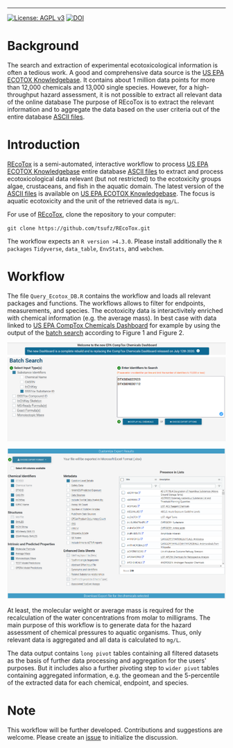 <!-----
title: "REcoTox - A  workflow to process US EPA ECOTOX Knowledgebase ASCII files"
author: "Tobias Schulze"
date: '2023-05-0'
output: pdf_document -->
---

[![License: AGPL v3](https://img.shields.io/badge/License-AGPL_v3-blue.svg)](https://www.gnu.org/licenses/agpl-3.0)
[![DOI](https://zenodo.org/badge/DOI/10.5281/zenodo.7957956.svg)](https://doi.org/10.5281/zenodo.7957956)



# Background

The search and extraction of experimental ecotoxicological information is often a tedious work. A good and comprehensive data source is the [US EPA ECOTOX Knowledgebase](https://cfpub.epa.gov/ecotox/ "US EPA ECOTOX Knowledgebase"). It contains about 1 million data points for more than 12,000 chemicals and 13,000 single species. However, for a high-throughput hazard assessment, it is not possible to extract all relevant data of the online database The purpose of REcoTox is to extract the relevant information and to aggregate the data based on the user criteria out of the entire database [ASCII files](https://gaftp.epa.gov/ecotox/ecotox_ascii_03_10_2022.zip "ECOTOX Knowledgebase ASCII files").

# Introduction

[REcoTox](https://github.com/tsufz/REcoTox) is a semi-automated, interactive workflow to process [US EPA ECOTOX Knowledgebase](https://cfpub.epa.gov/ecotox/ "US EPA ECOTOX Knowledgebase") entire database [ASCII files](https://gaftp.epa.gov/ecotox/ecotox_ascii_03_10_2022.zip "ECOTOX Knowledgebase ASCII files") to extract and process ecotoxicological data relevant (but not restricted) to the ecotoxicity groups algae, crustaceans, and fish in the aquatic domain. The latest version of the [ASCII files](https://gaftp.epa.gov/ecotox/ecotox_ascii_03_15_2023.zip) is available on [US EPA ECOTOX Knowledgebase](https://cfpub.epa.gov/ecotox/ "US EPA ECOTOX Knowledgebase"). The focus is aquatic ecotoxicity and the unit of the retrieved data is `mg/L`.

For use of [REcoTox](https://github.com/tsufz/REcoTox), clone the repository to your computer:

`git clone https://github.com/tsufz/REcoTox.git`

The workflow expects an `R version >4.3.0`. Please install additionally the `R packages` `Tidyverse`, `data_table`, `EnvStats`, and `webchem`.

# Workflow

The file `Query_Ecotox_DB.R` contains the workflow and loads all relevant packages and functions. The workflows allows to filter for endpoints, measurements, and species. The ecotoxicity data is interactivitely enriched with chemical information (e.g. the average mass). In best case with data linked to [US EPA CompTox Chemicals Dashboard](https://comptox.epa.gov/dashboard/ "US EPA CompTox Chemicals Dashboard") for example by using the output of the [batch search](https://comptox.epa.gov/dashboard/batch-search "US EPA CompTox Chemicals Dashboard Batch Search") according to Figure 1 and Figure 2.

![Figure1: US EPA CompTox Chemicals Dashboard Batch Search - Enter Identifiers to Search](vignettes/figures/Figure_1.png "Figure 1: US EPA CompTox Chemicals Dashboard Batch Search - Enter Identifiers to Search")

![Figure 2: US EPA CompTox Chemicals Dashboard Batch Search - Recommended selection of identifiers and properties](vignettes/figures/Figure_2.png "Figure 2: US EPA CompTox Chemicals Dashboard Batch Search - Recommended selection of identifiers and properties")

At least, the molecular weight or average mass is required for the recalculation of the water concentrations from molar to milligrams. The main purpose of this workflow is to generate data for the hazard assessment of chemical pressures to aquatic organisms. Thus, only relevant data is aggregated and all data is calculated to `mg/L`.

The data output contains `long pivot` tables containing all filtered datasets as the basis of further data processing and aggregation for the users' purposes. But it includes also a further pivoting step to `wider pivot` tables containing aggregated information, e.g. the geomean and the 5-percentile of the extracted data for each chemical, endpoint, and species.

# Note

This workflow will be further developed. Contributions and suggestions are welcome. Please create an [issue](https://github.com/tsufz/REcoTox/issues) to initialize the discussion.
